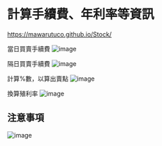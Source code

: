 # 計算手續費、年利率等資訊
https://mawarutuco.github.io/Stock/

當日買賣手續費
![image](https://user-images.githubusercontent.com/98326769/189844848-361dda11-e23b-43a1-8844-47719e47e57f.png)

隔日買賣手續費
![image](https://user-images.githubusercontent.com/98326769/189844943-1dc7d68c-4a96-4f2e-b500-819f89f45275.png)

計算%數，以算出賣點
![image](https://user-images.githubusercontent.com/98326769/189845473-a1221d55-4768-4a5f-bc97-a592a22d6a86.png)

換算殖利率
![image](https://user-images.githubusercontent.com/98326769/189845614-2e51668d-8e32-4dca-b3d1-ca3fcfce6164.png)

## 注意事項
![image](https://user-images.githubusercontent.com/98326769/189845919-518dfb53-dd67-43ca-a346-678ccf361e66.png)
